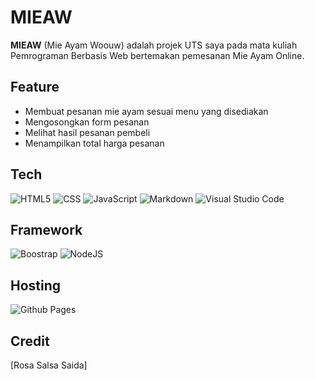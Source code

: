 # MIEAW

**MIEAW** (Mie Ayam Woouw) adalah projek UTS saya pada mata kuliah Pemrograman Berbasis Web bertemakan pemesanan Mie Ayam Online.

## Feature

- Membuat pesanan mie ayam sesuai menu yang disediakan
- Mengosongkan form pesanan
- Melihat hasil pesanan pembeli
- Menampilkan total harga pesanan

## Tech

![HTML5](https://img.shields.io/badge/html5-%23E34F26.svg?style=for-the-badge&logo=html5&logoColor=white)
![CSS](https://img.shields.io/badge/css-%231572B6.svg?style=for-the-badge&logo=css3&logoColor=white)
![JavaScript](https://img.shields.io/badge/javascript-%23323330.svg?style=for-the-badge&logo=javascript&logoColor=%23F7DF1E)
![Markdown](https://img.shields.io/badge/markdown-%23000000.svg?style=for-the-badge&logo=markdown&logoColor=white)
![Visual Studio Code](https://img.shields.io/badge/Visual%20Studio%20Code-0078d7.svg?style=for-the-badge&logo=visual-studio-code&logoColor=white)

## Framework

![Boostrap](https://img.shields.io/badge/bootstrap-%238511FA.svg?style=for-the-badge&logo=bootstrap&logoColor=white)
![NodeJS](https://img.shields.io/badge/node.js-6DA55F?style=for-the-badge&logo=node.js&logoColor=white)

## Hosting

![Github Pages](https://img.shields.io/badge/github%20pages-121013?style=for-the-badge&logo=github&logoColor=white)

## Credit
[Rosa Salsa Saida]